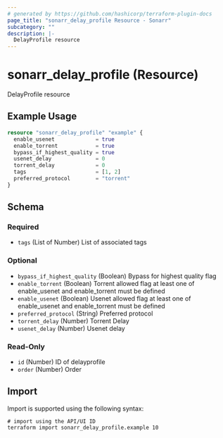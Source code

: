 ```yaml
---
# generated by https://github.com/hashicorp/terraform-plugin-docs
page_title: "sonarr_delay_profile Resource - Sonarr"
subcategory: ""
description: |-
  DelayProfile resource
---
```


# sonarr_delay_profile (Resource)

DelayProfile resource

## Example Usage

```terraform
resource "sonarr_delay_profile" "example" {
  enable_usenet             = true
  enable_torrent            = true
  bypass_if_highest_quality = true
  usenet_delay              = 0
  torrent_delay             = 0
  tags                      = [1, 2]
  preferred_protocol        = "torrent"
}
```

<!-- schema generated by tfplugindocs -->
## Schema

### Required

- `tags` (List of Number) List of associated tags

### Optional

- `bypass_if_highest_quality` (Boolean) Bypass for highest quality flag
- `enable_torrent` (Boolean) Torrent allowed flag at least one of enable_usenet and enable_torrent must be defined
- `enable_usenet` (Boolean) Usenet allowed flag at least one of enable_usenet and enable_torrent must be defined
- `preferred_protocol` (String) Preferred protocol
- `torrent_delay` (Number) Torrent Delay
- `usenet_delay` (Number) Usenet delay

### Read-Only

- `id` (Number) ID of delayprofile
- `order` (Number) Order

## Import

Import is supported using the following syntax:

```shell
# import using the API/UI ID
terraform import sonarr_delay_profile.example 10
```
